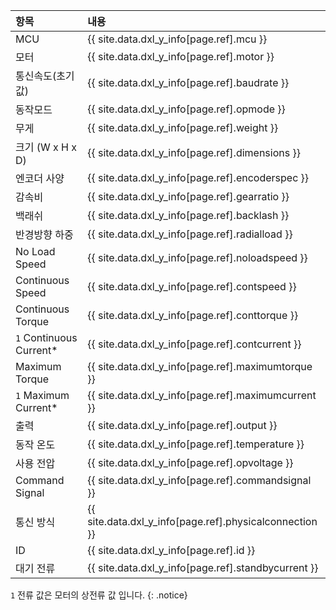
| 항목                      | 내용                                                           |
|:--------------------------|:---------------------------------------------------------------|
| MCU                       | {{ site.data.dxl_y_info[page.ref].mcu }}                |
| 모터                      | {{ site.data.dxl_y_info[page.ref].motor }}              |
| 통신속도(초기값)           | {{ site.data.dxl_y_info[page.ref].baudrate }}            |
| 동작모드                  | {{ site.data.dxl_y_info[page.ref].opmode }}              |
| 무게                      | {{ site.data.dxl_y_info[page.ref].weight }}             |
| 크기 (W x H x D)          | {{ site.data.dxl_y_info[page.ref].dimensions }}         |
| 엔코더 사양               | {{ site.data.dxl_y_info[page.ref].encoderspec }}         |
| 감속비                    | {{ site.data.dxl_y_info[page.ref].gearratio }}          |
| 백래쉬                    | {{ site.data.dxl_y_info[page.ref].backlash }}           |
| 반경방향 하중              | {{ site.data.dxl_y_info[page.ref].radialload }}         |
| No Load Speed            | {{ site.data.dxl_y_info[page.ref].noloadspeed }}        |
| Continuous Speed         | {{ site.data.dxl_y_info[page.ref].contspeed }}          |
| Continuous Torque        | {{ site.data.dxl_y_info[page.ref].conttorque }}         |
| `1` Continuous Current*  | {{ site.data.dxl_y_info[page.ref].contcurrent }}        |
| Maximum Torque           | {{ site.data.dxl_y_info[page.ref].maximumtorque }}       |
| `1` Maximum Current*     | {{ site.data.dxl_y_info[page.ref].maximumcurrent }}      |
| 출력                      | {{ site.data.dxl_y_info[page.ref].output }}             |
| 동작 온도                 | {{ site.data.dxl_y_info[page.ref].temperature }}         |
| 사용 전압                 | {{ site.data.dxl_y_info[page.ref].opvoltage }}             |
| Command Signal           | {{ site.data.dxl_y_info[page.ref].commandsignal }}      |
| 통신 방식                 | {{ site.data.dxl_y_info[page.ref].physicalconnection }}  |
| ID                        | {{ site.data.dxl_y_info[page.ref].id }}                 |
| 대기 전류                 | {{ site.data.dxl_y_info[page.ref].standbycurrent }}      |

`1` 전류 값은 모터의 상전류 값 입니다.
{: .notice}

